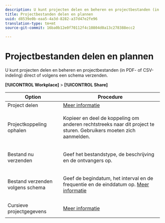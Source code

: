 ```yaml
---
description: U kunt projecten delen en beheren en projectbestanden (in PDF- of CSV-indeling) direct of volgens een schema verzenden.
title: Projectbestanden delen en plannen
uuid: d8539e0b-eaa5-4a3d-8282-a37d47e2fe96
translation-type: tm+mt
source-git-commit: 16ba0b12e0f70112f4c10804d0a13c278388ecc2

---
```



# Projectbestanden delen en plannen

U kunt projecten delen en beheren en projectbestanden (in PDF- of CSV-indeling) direct of volgens een schema verzenden.

**[!UICONTROL Workplace]** > **[!UICONTROL Share]**

<table id="table_5104A6D817E94A268BBDD47C5C8BB26E"> 
 <thead> 
  <tr> 
   <th colname="col1" class="entry"> Option </th> 
   <th colname="col2" class="entry"> Procedure </th> 
  </tr>
 </thead>
 <tbody> 
  <tr> 
   <td colname="col1"> Project delen </td> 
   <td colname="col2"><a href="/help/analyze/analysis-workspace/curate-share/curate.md"  > Meer informatie</a> </td> 
  </tr> 
  <tr> 
   <td colname="col1"> Projectkoppeling ophalen </td> 
   <td colname="col2"> <p>Kopieer en deel de koppeling om anderen rechtstreeks naar dit project te sturen. Gebruikers moeten zich aanmelden. </p> </td> 
  </tr> 
  <tr> 
   <td colname="col1"> Bestand nu verzenden </td> 
   <td colname="col2"> <p>Geef het bestandstype, de beschrijving en de ontvangers op. </p> </td> 
  </tr> 
  <tr> 
   <td colname="col1"> Bestand verzenden volgens schema </td> 
   <td colname="col2"> <p>Geef de begindatum, het interval en de frequentie en de einddatum op. <a href="/help/analyze/analysis-workspace/curate-share/schedule-projects.md"  > Meer informatie</a> </p> </td> 
  </tr> 
  <tr> 
   <td colname="col1"> Cursieve projectgegevens </td> 
   <td colname="col2"> <p><a href="/help/analyze/analysis-workspace/curate-share/curate.md"  > Meer informatie</a> </p> </td> 
  </tr> 
 </tbody> 
</table>

